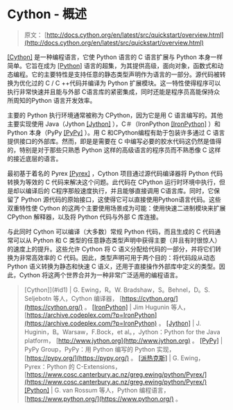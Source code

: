 # Cython - 概述

> 原文： [http://docs.cython.org/en/latest/src/quickstart/overview.html](http://docs.cython.org/en/latest/src/quickstart/overview.html)

[[Cython]](#cython) 是一种编程语言，它使 Python 语言的 C 语言扩展与 Python 本身一样简单。它旨在成为 [[Python]](#python) 语言的超集，为其提供高级，面向对象，函数式和动态编程。它的主要特性是支持任意的静态类型声明作为语言的一部分。源代码被转换为优化过的 C / C ++代码并编译为 Python 扩展模块。这一特性使得程序可以执行非常快速并且能与外部 C语言库的紧密集成，同时还能是程序员高能保持众所周知的Python 语言开发效率。

主要的 Python 执行环境通常被称为 CPython，因为它是用 C 语言编写的。其他主要实现使用 Java（Jython [[Jython]](#jython) ），C＃（IronPython [[IronPython]](#ironpython) ）和 Python 本身（PyPy [[PyPy]](#pypy) ）。用 C 和CPython编程有助于包装许多通过 C 语言提供接口的外部库。然而，即是是需要在 C 中编写必要的胶水代码这仍然是值得的，特别是对于那些只熟悉 Python 这样的高级语言的程序员而不熟悉像 C 这样的接近底层的语言。

最初基于着名的 Pyrex [[Pyrex]](#pyrex) ，Cython 项目通过源代码编译器将 Python 代码转换为等效的 C 代码来解决这个问题。此代码在 CPython 运行时环境中执行，但是却以编译后的 C程序那般速度执行，并且能够直接调用 C语言库。同时，它保留了 Python 源代码的原始接口，这使得它可以直接使用Python语言代码。这些双重特性使 Cython 的这两个主要使用场景成为可能：使用快速二进制模块来扩展 CPython 解释器，以及将 Python 代码与外部 C 库连接。

与此同时 Cython 可以编译（大多数）常规 Python 代码，而且生成的 C 代码通常可以从 Python 和 C 类型的任意静态类型声明中获得主要（并且有时很惊人）的速度上的提升。这些允许 Cython 将 C 语义分配给代码的一部分，并将它们转换为非常高效率的 C 代码。因此，类型声明可用于两个目的：将代码段从动态 Python 语义转换为静态和快速 C 语义，还用于直接操作外部库中定义的类型。因此，Cython 将这两个世界合并为一种非常广泛适用的编程语言。

> [Cython]](#id1) | G. Ewing，R。W. Bradshaw，S。Behnel，D。S. Seljebotn 等人，Cython 编译器， [https://cython.org/](https://cython.org/) 。
> [[IronPython]](#id4) | Jim Hugunin 等人， [https://archive.codeplex.com/?p=IronPython](https://archive.codeplex.com/?p=IronPython) 。 
> [[Jython]](#id3) | J. Huginin，B。Warsaw，F.Bock，et al。，Jython：Python for the Java platform， [http://www.jython.org](http://www.jython.org) 。 
> [[PyPy]](#id5) | PyPy Group，PyPy：用 Python 编写的 Python 实现， [https://pypy.org/](https://pypy.org/) 。
> [[派热克斯]](#id6) | G. Ewing，Pyrex：Python 的 C-Extensions， [https://www.cosc.canterbury.ac.nz/greg.ewing/python/Pyrex/](https://www.cosc.canterbury.ac.nz/greg.ewing/python/Pyrex/) 
> [[Python]](#id2) | G. van Rossum 等人，Python 编程语言， [https://www.python.org/](https://www.python.org/) 。